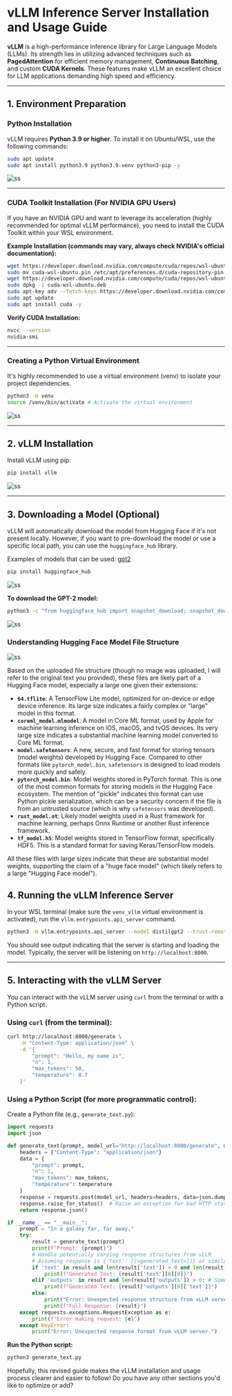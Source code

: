 
# vLLM Inference Server Installation and Usage Guide

**vLLM** is a high-performance inference library for Large Language Models (LLMs). Its strength lies in utilizing advanced techniques such as **PagedAttention** for efficient memory management, **Continuous Batching**, and custom **CUDA Kernels**. These features make vLLM an excellent choice for LLM applications demanding high speed and efficiency.

-----

## 1\. Environment Preparation

### Python Installation

vLLM requires **Python 3.9 or higher**. To install it on Ubuntu/WSL, use the following commands:

```bash
sudo apt update
sudo apt install python3.9 python3.9-venv python3-pip -y
```

![ss](./ss/architecture.png)

-----

### CUDA Toolkit Installation (For NVIDIA GPU Users)

If you have an NVIDIA GPU and want to leverage its acceleration (highly recommended for optimal vLLM performance), you need to install the CUDA Toolkit within your WSL environment.

**Example Installation (commands may vary, always check NVIDIA's official documentation):**

```bash
wget https://developer.download.nvidia.com/compute/cuda/repos/wsl-ubuntu/x86_64/cuda-wsl-ubuntu.pin
sudo mv cuda-wsl-ubuntu.pin /etc/apt/preferences.d/cuda-repository-pin
wget https://developer.download.nvidia.com/compute/cuda/repos/wsl-ubuntu/x86_64/cuda-wsl-ubuntu.deb
sudo dpkg -i cuda-wsl-ubuntu.deb
sudo apt-key adv --fetch-keys https://developer.download.nvidia.com/compute/cuda/repos/wsl-ubuntu/x86_64/3bf863cc.pub
sudo apt update
sudo apt install cuda -y
```

**Verify CUDA Installation:**

```bash
nvcc --version
nvidia-smi
```

-----

### Creating a Python Virtual Environment

It's highly recommended to use a virtual environment (venv) to isolate your project dependencies.

```bash
python3 -m venv 
source /venv/bin/activate # Activate the virtual environment
```
![ss](./ss/2.jpg)

-----

## 2\. vLLM Installation

Install vLLM using pip:

```bash
pip install vllm
```

![ss](./ss/1.jpg)


-----

## 3\. Downloading a Model (Optional)

vLLM will automatically download the model from Hugging Face if it's not present locally. However, if you want to pre-download the model or use a specific local path, you can use the `huggingface_hub` library.

Examples of models that can be used: [gpt2](https://huggingface.co/openai-community/gpt2) 

```bash
pip install huggingface_hub
```

![ss](./ss/3.jpg)

**To download the GPT-2 model:**

```bash
python3 -c "from huggingface_hub import snapshot_download; snapshot_download(repo_id='openai-community/gpt2', local_dir='gpt2_model')"
```

![ss](./ss/5.jpg)


### Understanding Hugging Face Model File Structure

![ss](./ss/4.jpg)

Based on the uploaded file structure (though no image was uploaded, I will refer to the original text you provided), these files are likely part of a Hugging Face model, especially a large one given their extensions:

  * **`64.tflite`**: A TensorFlow Lite model, optimized for on-device or edge device inference. Its large size indicates a fairly complex or "large" model in this format.
  * **`coreml_model.mlmodel`**: A model in Core ML format, used by Apple for machine learning inference on iOS, macOS, and tvOS devices. Its very large size indicates a substantial machine learning model converted to Core ML format.
  * **`model.safetensors`**: A new, secure, and fast format for storing tensors (model weights) developed by Hugging Face. Compared to other formats like `pytorch_model.bin`, `safetensors` is designed to load models more quickly and safely.
  * **`pytorch_model.bin`**: Model weights stored in PyTorch format. This is one of the most common formats for storing models in the Hugging Face ecosystem. The mention of "pickle" indicates this format can use Python pickle serialization, which can be a security concern if the file is from an untrusted source (which is why `safetensors` was developed).
  * **`rust_model.ot`**: Likely model weights used in a Rust framework for machine learning, perhaps Onnx Runtime or another Rust inference framework.
  * **`tf_model.h5`**: Model weights stored in TensorFlow format, specifically HDF5. This is a standard format for saving Keras/TensorFlow models.

All these files with large sizes indicate that these are substantial model weights, supporting the claim of a "huge face model" (which likely refers to a large "Hugging Face model").


## 4\. Running the vLLM Inference Server

In your WSL terminal (make sure the `venv_vllm` virtual environment is activated), run the `vllm.entrypoints.api_server` command.

```bash
python3 -m vllm.entrypoints.api_server --model distilgpt2 --trust-remote-code
```

You should see output indicating that the server is starting and loading the model. Typically, the server will be listening on `http://localhost:8000`.

-----

## 5\. Interacting with the vLLM Server

You can interact with the vLLM server using `curl` from the terminal or with a Python script.

### Using `curl` (from the terminal):

```bash
curl http://localhost:8000/generate \
    -H "Content-Type: application/json" \
    -d '{
        "prompt": "Hello, my name is",
        "n": 1,
        "max_tokens": 50,
        "temperature": 0.7
    }'
```

### Using a Python Script (for more programmatic control):

Create a Python file (e.g., `generate_text.py`):

```python
import requests
import json

def generate_text(prompt, model_url="http://localhost:8000/generate", max_tokens=50, temperature=0.7):
    headers = {"Content-Type": "application/json"}
    data = {
        "prompt": prompt,
        "n": 1,
        "max_tokens": max_tokens,
        "temperature": temperature
    }
    response = requests.post(model_url, headers=headers, data=json.dumps(data))
    response.raise_for_status()  # Raise an exception for bad HTTP status codes
    return response.json()

if __name__ == "__main__":
    prompt = "In a galaxy far, far away,"
    try:
        result = generate_text(prompt)
        print(f"Prompt: {prompt}")
        # Handle potentially varying response structures from vLLM
        # Assuming response is {'text': [[<generated_text>]]} or similar
        if 'text' in result and len(result['text']) > 0 and len(result['text'][0]) > 0:
            print(f"Generated Text: {result['text'][0][0]}")
        elif 'outputs' in result and len(result['outputs']) > 0: # Some vLLM versions might use 'outputs'
            print(f"Generated Text: {result['outputs'][0]['text']}")
        else:
            print("Error: Unexpected response structure from vLLM server.")
            print(f"Full Response: {result}")
    except requests.exceptions.RequestException as e:
        print(f"Error making request: {e}")
    except KeyError:
        print("Error: Unexpected response format from vLLM server.")
```

**Run the Python script:**

```bash
python3 generate_text.py
```

Hopefully, this revised guide makes the vLLM installation and usage process clearer and easier to follow\! Do you have any other sections you'd like to optimize or add?
